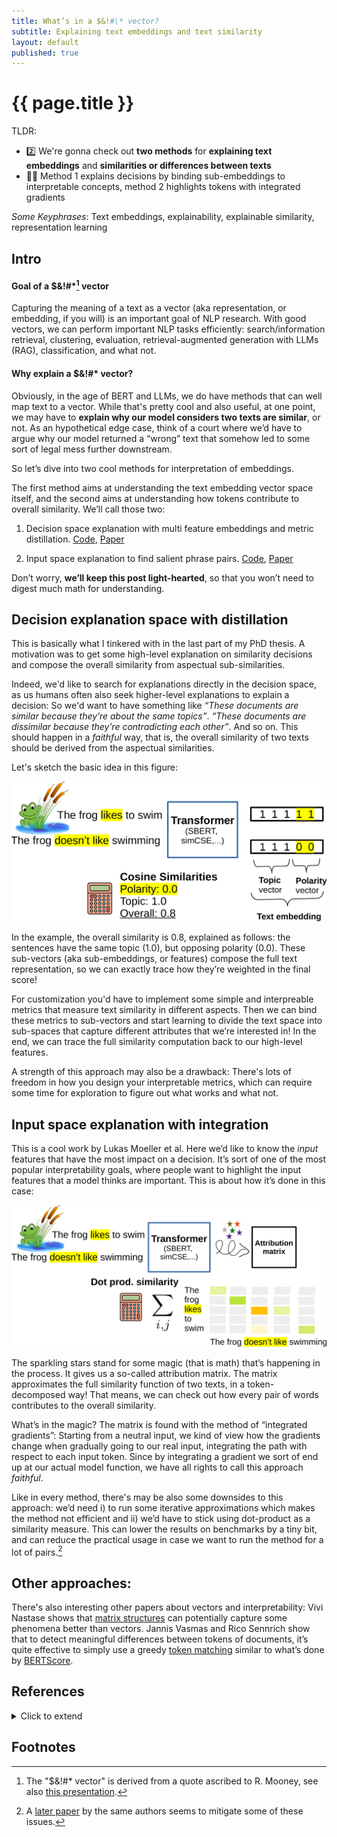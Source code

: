 ```yaml
---
title: What’s in a $&!#\* vector? 
subtitle: Explaining text embeddings and text similarity
layout: default
published: true
---
```


# {{ page.title }}

TLDR: 

- 2️⃣ We're gonna check out **two methods** for **explaining text embeddings** and **similarities or differences between texts**
- 🧑‍🏫 Method 1 explains decisions by binding sub-embeddings to interpretable concepts, method 2 highlights tokens with integrated gradients

*Some Keyphrases*: Text embeddings, explainability, explainable similarity, representation learning

## Intro

#### Goal of a $&!#\*[^1] vector

Capturing the meaning of a text as a vector (aka representation, or embedding, if you will) is an important goal of NLP research. With good vectors, we can perform important NLP tasks efficiently: search/information retrieval, clustering, evaluation, retrieval-augmented generation with LLMs (RAG), classification, and what not. 

#### Why explain a $&!#\* vector?

Obviously, in the age of BERT and LLMs, we do have methods that can well map text to a vector. While that's pretty cool and also useful, at one point, we may have to **explain why our model considers two texts are similar**, or not. As an hypothetical edge case, think of a court where we’d have to argue why our model returned a “wrong” text that somehow led to some sort of legal mess further downstream.

So let’s dive into two cool methods for interpretation of embeddings. 

The first method aims at understanding the text embedding vector space itself, and the second aims at understanding how tokens contribute to overall similarity. We’ll call those two:

1. Decision space explanation with multi feature embeddings and metric distillation. [Code](https://github.com/flipz357/S3BERT), [Paper](https://aclanthology.org/2022.aacl-main.48)

2. Input space explanation to find salient phrase pairs. [Code](https://github.com/lucasmllr/xsbert), [Paper](https://aclanthology.org/2023.emnlp-main.980)

Don’t worry, **we’ll keep this post light-hearted**, so that you won’t need to digest much math for understanding.

## Decision explanation space with distillation

This is basically what I tinkered with in the last part of my PhD thesis. A motivation was to get some high-level explanation on similarity decisions and compose the overall similarity from aspectual sub-similarities.  

Indeed, we'd like to search for explanations directly in the decision space, as us humans often also seek higher-level explanations to explain a decision: So we'd want to have something like *“These documents are similar because they’re about the same topics”*. *“These documents are dissimilar because they’re contradicting each other”*. And so on. This should happen in a *faithful* way, that is, the overall similarity of two texts should be derived from the aspectual similarities.

Let's sketch the basic idea in this figure:

![Vector partitioning](/assets/img/blog/partition-crop.png)

In the example, the overall similarity is 0.8, explained as follows: the sentences have the same topic (1.0), but opposing polarity (0.0). These sub-vectors (aka sub-embeddings, or features) compose the full text representation, so we can exactly trace how they’re weighted in the final score!

For customization you'd have to implement some simple and interpreable metrics that measure text similarity in different aspects. Then we can bind these metrics to sub-vectors and start learning to divide the text space into sub-spaces that capture different attributes that we’re interested in! In the end, we can trace the full similarity computation back to our high-level features. 

A strength of this approach may also be a drawback: There's lots of freedom in how you design your interpretable metrics, which can require some time for exploration to figure out what works and what not.

## Input space explanation with integration

This is a cool work by Lukas Moeller et al. Here we’d like to know the *input* features that have the most impact on a decision. It’s sort of one of the most popular interpretability goals, where people want to highlight the input features that a model thinks are important. This is about how it’s done in this case:

![Token attribution](/assets/img/blog/attribution-crop.png)

The sparkling stars stand for some magic (that is math) that’s happening in the process. It gives us a so-called attribution matrix. The matrix approximates the full similarity function of two texts, in a token-decomposed way! That means, we can check out how every pair of words contributes to the overall similarity. 

What’s in the magic? The matrix is found with the method of “integrated gradients”: Starting from a neutral input, we kind of view how the gradients change when gradually going to our real input, integrating the path with respect to each input token. Since by integrating a gradient we sort of end up at our actual model function, we have all rights to call this approach *faithful*. 

Like in every method, there's may be also some downsides to this approach: we’d need i) to run some iterative approximations which makes the method not efficient and ii) we’d have to stick using dot-product as a similarity measure. This can lower the results on benchmarks by a tiny bit, and can reduce the practical usage in case we want to run the method for a lot of pairs.[^2] 

## Other approaches:

There's also interesting other papers about vectors and interpretability: Vivi Nastase shows that [matrix structures](https://arxiv.org/abs/2312.09890) can potentially capture some phenomena better than vectors. Jannis Vasmas and Rico Sennrich show that to detect meaningful differences between tokens of documents, it’s quite effective to simply use a greedy [token matching](https://arxiv.org/abs/2305.13303) similar to what’s done by [BERTScore](https://arxiv.org/abs/1904.09675).

## References

<details markdown="1"> 
<summary> Click to extend </summary>

[SBERT studies Meaning Representations: Decomposing Sentence Embeddings into Explainable Semantic Features](https://aclanthology.org/2022.aacl-main.48) (Opitz & Frank, AACL-IJCNLP 2022)

[An Attribution Method for Siamese Encoders](https://aclanthology.org/2023.emnlp-main.980) (Moeller et al., EMNLP 2023)

</details>

## Footnotes

[^1]: The "$&!#* vector" is derived from a quote ascribed to R. Mooney, see also [this presentation](https://aclanthology.org/attachments/P18-1198.Presentation.pdf).
[^2]: A [later paper](https://arxiv.org/abs/2402.02883) by the same authors seems to mitigate some of these issues.



